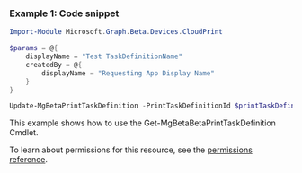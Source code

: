 ### Example 1: Code snippet

```powershellImport-Module Microsoft.Graph.Beta.Devices.CloudPrint

$params = @{
	displayName = "Test TaskDefinitionName"
	createdBy = @{
		displayName = "Requesting App Display Name"
	}
}

Update-MgBetaPrintTaskDefinition -PrintTaskDefinitionId $printTaskDefinitionId -BodyParameter $params
```
This example shows how to use the Get-MgBetaBetaPrintTaskDefinition Cmdlet.
To learn about permissions for this resource, see the [permissions reference](/graph/permissions-reference).

